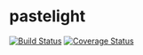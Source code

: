 # pastelight

[![Build Status](https://github.com/Deseteral/pastelight/workflows/Build/badge.svg)](https://travis-ci.org/Deseteral/pastelight)
[![Coverage Status](https://coveralls.io/repos/github/Deseteral/pastelight/badge.svg?branch=master)](https://coveralls.io/github/Deseteral/pastelight?branch=master)
